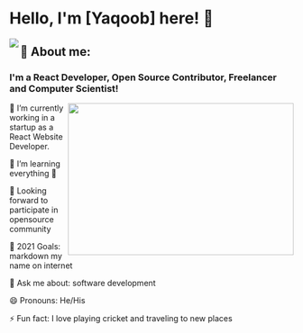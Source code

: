 # Hello, I'm [Yaqoob] here! 👋 
<img align="left"  src="https://images.unsplash.com/photo-1504639725590-34d0984388bd?ixlib=rb-4.0.3&ixid=MnwxMjA3fDB8MHxwaG90by1wYWdlfHx8fGVufDB8fHx8&auto=format&fit=crop&w=1074&q=80">



<h2>📖 About me:</h2>

<h3>I'm a React Developer, Open Source Contributor, Freelancer and Computer Scientist!</h3>
<img align="right"  src="https://media4.giphy.com/media/gh0RRgkTXedvF0pDc0/200.gif" width="400" height="270" >


<p align="left">🔭 I’m currently working in a startup as a React Website Developer.</p>
<p align="left">🌱 I’m learning everything 🤣</p>
<p align="left">👯 Looking forward to participate in opensource community</p>
<p align="left">🥅 2021 Goals: markdown my name on internet</p>
<p align="left">💬 Ask me about: software development</p>
<p align="left">😄 Pronouns: He/His</p>
<p align="left">⚡ Fun fact: I love playing cricket and traveling to new places</p>
               
